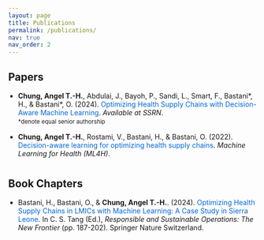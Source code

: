 ```yaml
---
layout: page
title: Publications
permalink: /publications/
nav: true
nav_order: 2
---
```


<style>
ul {
  padding-left: 20px;
}
li {
  margin-bottom: 15px;
}
.paper-title {
  text-decoration: none;
  color: #0366d6;
}
.paper-title:hover {
  text-decoration: underline;
}
.section-space {
  margin-top: 40px;
}
</style>

<h2>Papers</h2>

<ul>
  <li><strong>Chung, Angel T.-H.</strong>, Abdulai, J., Bayoh, P., Sandi, L., Smart, F., Bastani*, H., & Bastani*, O. (2024). <a href="https://papers.ssrn.com/sol3/papers.cfm?abstract_id=4880140" class="paper-title">Optimizing Health Supply Chains with Decision-Aware Machine Learning</a>. <i>Available at SSRN</i>.
    <br><small>*denote equal senior authorship</small>
  </li>

  <li><strong>Chung, Angel T.-H.</strong>, Rostami, V., Bastani, H., & Bastani, O. (2022). <a href="https://arxiv.org/abs/2211.08507" class="paper-title">Decision-aware learning for optimizing health supply chains</a>. <i>Machine Learning for Health (ML4H)</i>.
  </li>
</ul>




 <h2 class="section-space">Book Chapters</h2>

<ul>
  <li>Bastani, H., Bastani, O., & <strong>Chung, Angel T.-H.</strong>. (2024). <a href="https://doi.org/10.1007/978-3-031-60867-4_12" class="paper-title">Optimizing Health Supply Chains in LMICs with Machine Learning: A Case Study in Sierra Leone</a>. In C. S. Tang (Ed.), <i>Responsible and Sustainable Operations: The New Frontier</i> (pp. 187-202). Springer Nature Switzerland.
  </li>
</ul>